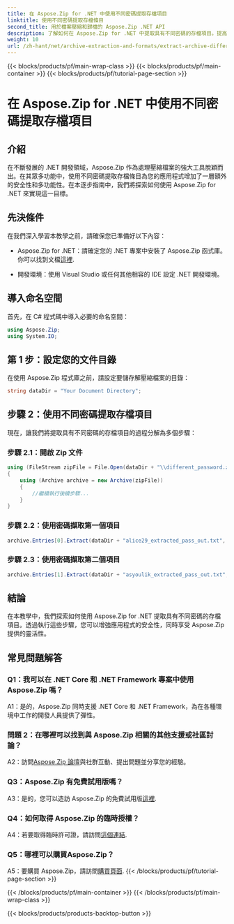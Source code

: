 ```yaml
---
title: 在 Aspose.Zip for .NET 中使用不同密碼提取存檔項目
linktitle: 使用不同密碼提取存檔條目
second_title: 用於檔案壓縮和歸檔的 Aspose.Zip .NET API
description: 了解如何在 Aspose.Zip for .NET 中提取具有不同密碼的存檔項目。提高應用程式的安全性和靈活性。
weight: 10
url: /zh-hant/net/archive-extraction-and-formats/extract-archive-different-passwords/
---
```


{{< blocks/products/pf/main-wrap-class >}}
{{< blocks/products/pf/main-container >}}
{{< blocks/products/pf/tutorial-page-section >}}

# 在 Aspose.Zip for .NET 中使用不同密碼提取存檔項目

## 介紹

在不斷發展的 .NET 開發領域，Aspose.Zip 作為處理壓縮檔案的強大工具脫穎而出。在其眾多功能中，使用不同密碼提取存檔條目為您的應用程式增加了一層額外的安全性和多功能性。在本逐步指南中，我們將探索如何使用 Aspose.Zip for .NET 來實現這一目標。

## 先決條件

在我們深入學習本教學之前，請確保您已準備好以下內容：

-  Aspose.Zip for .NET：請確定您的 .NET 專案中安裝了 Aspose.Zip 函式庫。你可以找到文檔[這裡](https://reference.aspose.com/zip/net/).

- 開發環境：使用 Visual Studio 或任何其他相容的 IDE 設定 .NET 開發環境。

## 導入命名空間

首先，在 C# 程式碼中導入必要的命名空間：

```csharp
using Aspose.Zip;
using System.IO;
```

## 第 1 步：設定您的文件目錄

在使用 Aspose.Zip 程式庫之前，請設定要儲存解壓縮檔案的目錄：

```csharp
string dataDir = "Your Document Directory";
```

## 步驟 2：使用不同密碼提取存檔項目

現在，讓我們將提取具有不同密碼的存檔項目的過程分解為多個步驟：

### 步驟 2.1：開啟 Zip 文件

```csharp
using (FileStream zipFile = File.Open(dataDir + "\\different_password.zip", FileMode.Open))
{
    using (Archive archive = new Archive(zipFile))
    {
        //繼續執行後續步驟...
    }
}
```

### 步驟 2.2：使用密碼擷取第一個項目

```csharp
archive.Entries[0].Extract(dataDir + "alice29_extracted_pass_out.txt", "first_pass");
```

### 步驟 2.3：使用密碼擷取第二個項目

```csharp
archive.Entries[1].Extract(dataDir + "asyoulik_extracted_pass_out.txt", "second_pass");
```

## 結論

在本教學中，我們探索如何使用 Aspose.Zip for .NET 提取具有不同密碼的存檔項目。透過執行這些步驟，您可以增強應用程式的安全性，同時享受 Aspose.Zip 提供的靈活性。

## 常見問題解答

### Q1：我可以在 .NET Core 和 .NET Framework 專案中使用 Aspose.Zip 嗎？

A1：是的，Aspose.Zip 同時支援 .NET Core 和 .NET Framework，為在各種環境中工作的開發人員提供了彈性。

### 問題 2：在哪裡可以找到與 Aspose.Zip 相關的其他支援或社區討論？

 A2：訪問[Aspose.Zip 論壇](https://forum.aspose.com/c/zip/37)與社群互動、提出問題並分享您的經驗。

### Q3：Aspose.Zip 有免費試用版嗎？

 A3：是的，您可以造訪 Aspose.Zip 的免費試用版[這裡](https://releases.aspose.com/).

### Q4：如何取得 Aspose.Zip 的臨時授權？

 A4：若要取得臨時許可證，請訪問[這個連結](https://purchase.aspose.com/temporary-license/).

### Q5：哪裡可以購買Aspose.Zip？

 A5：要購買 Aspose.Zip，請訪問[購買頁面](https://purchase.aspose.com/buy).
{{< /blocks/products/pf/tutorial-page-section >}}

{{< /blocks/products/pf/main-container >}}
{{< /blocks/products/pf/main-wrap-class >}}

{{< blocks/products/products-backtop-button >}}
